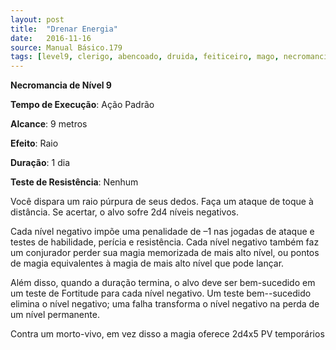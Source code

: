 ```yaml
---
layout: post
title:  "Drenar Energia"
date:   2016-11-16
source: Manual Básico.179
tags: [level9, clerigo, abencoado, druida, feiticeiro, mago, necromancia,  padrao, metros, raio, dia, nenhum]
---
```


**Necromancia de Nível 9**

**Tempo de Execução**: Ação Padrão

**Alcance**: 9 metros

**Efeito**: Raio

**Duração**: 1 dia

**Teste de Resistência**: Nenhum

Você dispara um raio púrpura de seus dedos. Faça um ataque de toque à distância. 
Se acertar, o alvo sofre 2d4 níveis negativos. 

Cada nível negativo impõe uma penalidade de –1 nas jogadas de ataque e testes de habilidade, perícia e resistência. 
Cada nível negativo também faz um conjurador perder sua magia memorizada de mais alto nível, ou pontos de magia equivalentes à magia de mais alto nível que pode lançar.

Além disso, quando a duração termina, o alvo deve ser bem-sucedido em um teste de Fortitude para cada nível negativo. Um teste bem--sucedido elimina o nível negativo; uma falha transforma o nível negativo na perda de um nível permanente.

Contra um morto-vivo, em vez disso a magia oferece 2d4x5 PV temporários
